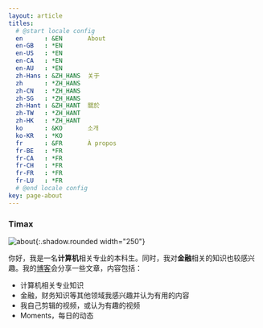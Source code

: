 ```yaml
---
layout: article
titles:
  # @start locale config
  en      : &EN       About
  en-GB   : *EN
  en-US   : *EN
  en-CA   : *EN
  en-AU   : *EN
  zh-Hans : &ZH_HANS  关于
  zh      : *ZH_HANS
  zh-CN   : *ZH_HANS
  zh-SG   : *ZH_HANS
  zh-Hant : &ZH_HANT  關於
  zh-TW   : *ZH_HANT
  zh-HK   : *ZH_HANT
  ko      : &KO       소개
  ko-KR   : *KO
  fr      : &FR       À propos
  fr-BE   : *FR
  fr-CA   : *FR
  fr-CH   : *FR
  fr-FR   : *FR
  fr-LU   : *FR
  # @end locale config
key: page-about
---
```








### Timax

![about](https://github.com/TimaxThu/timaxthu.github.io/raw/master/pictures/about.jpg){:.shadow.rounded width="250"}

你好，我是一名**计算机**相关专业的本科生。同时，我对**金融**相关的知识也较感兴趣。我的[博客](https://timaxthu.github.io/)会分享一些文章，内容包括：

* 计算机相关专业知识
* 金融，财务知识等其他领域我感兴趣并认为有用的内容
* 我自己剪辑的视频，或认为有趣的视频
* Moments，每日的动态



